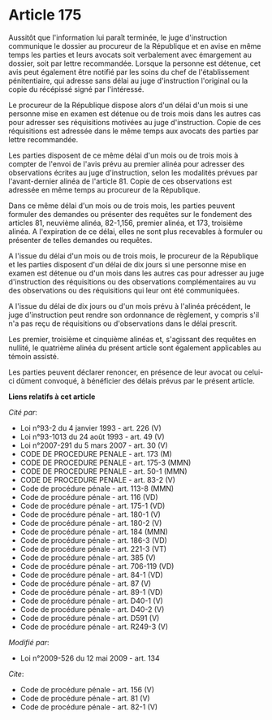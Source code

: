 # Article 175

Aussitôt que l'information lui paraît terminée, le juge d'instruction communique le dossier au procureur de la République et
en avise en même temps les parties et leurs avocats soit verbalement avec émargement au dossier, soit par lettre recommandée.
Lorsque la personne est détenue, cet avis peut également être notifié par les soins du chef de l'établissement pénitentiaire,
qui adresse sans délai au juge d'instruction l'original ou la copie du récépissé signé par l'intéressé. 

Le procureur de la République dispose alors d'un délai d'un mois si une personne mise en examen est détenue ou de trois mois
dans les autres cas pour adresser ses réquisitions motivées au juge d'instruction. Copie de ces réquisitions est adressée
dans le même temps aux avocats des parties par lettre recommandée. 

Les parties disposent de ce même délai d'un mois ou de trois mois à compter de l'envoi de l'avis prévu au premier alinéa pour
adresser des observations écrites au juge d'instruction, selon les modalités prévues par l'avant-dernier alinéa de l'article
81. Copie de ces observations est adressée en même temps au procureur de la République. 

Dans ce même délai d'un mois ou de trois mois, les parties peuvent formuler des demandes ou présenter des requêtes sur le
fondement des articles 81, neuvième alinéa, 82-1,156, premier alinéa, et 173, troisième alinéa. A l'expiration de ce délai,
elles ne sont plus recevables à formuler ou présenter de telles demandes ou requêtes. 

A l'issue du délai d'un mois ou de trois mois, le procureur de la République et les parties disposent d'un délai de dix jours
si une personne mise en examen est détenue ou d'un mois dans les autres cas pour adresser au juge d'instruction des
réquisitions ou des observations complémentaires au vu des observations ou des réquisitions qui leur ont été communiquées. 

A l'issue du délai de dix jours ou d'un mois prévu à l'alinéa précédent, le juge d'instruction peut rendre son ordonnance de
règlement, y compris s'il n'a pas reçu de réquisitions ou d'observations dans le délai prescrit. 

Les premier, troisième et cinquième alinéas et, s'agissant des requêtes en nullité, le quatrième alinéa du présent article
sont également applicables au témoin assisté. 

Les parties peuvent déclarer renoncer, en présence de leur avocat ou celui-ci dûment convoqué, à bénéficier des délais prévus
par le présent article.

**Liens relatifs à cet article**

_Cité par_:

  - Loi n°93-2 du 4 janvier 1993 - art. 226 (V)
  - Loi n°93-1013 du 24 août 1993 - art. 49 (V)
  - Loi n°2007-291 du 5 mars 2007 - art. 30 (V)
  - CODE DE PROCEDURE PENALE - art. 173 (M)
  - CODE DE PROCEDURE PENALE - art. 175-3 (MMN)
  - CODE DE PROCEDURE PENALE - art. 50-1 (MMN)
  - CODE DE PROCEDURE PENALE - art. 83-2 (V)
  - Code de procédure pénale - art. 113-8 (MMN)
  - Code de procédure pénale - art. 116 (VD)
  - Code de procédure pénale - art. 175-1 (VD)
  - Code de procédure pénale - art. 180-1 (V)
  - Code de procédure pénale - art. 180-2 (V)
  - Code de procédure pénale - art. 184 (MMN)
  - Code de procédure pénale - art. 186-3 (VD)
  - Code de procédure pénale - art. 221-3 (VT)
  - Code de procédure pénale - art. 385 (V)
  - Code de procédure pénale - art. 706-119 (VD)
  - Code de procédure pénale - art. 84-1 (VD)
  - Code de procédure pénale - art. 87 (V)
  - Code de procédure pénale - art. 89-1 (VD)
  - Code de procédure pénale - art. D40-1 (V)
  - Code de procédure pénale - art. D40-2 (V)
  - Code de procédure pénale - art. D591 (V)
  - Code de procédure pénale - art. R249-3 (V)

_Modifié par_:

  - Loi n°2009-526 du 12 mai 2009 - art. 134

_Cite_:

  - Code de procédure pénale - art. 156 (V)
  - Code de procédure pénale - art. 81 (V)
  - Code de procédure pénale - art. 82-1 (V)

